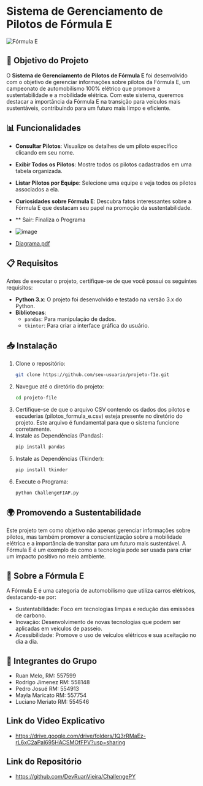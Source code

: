 # Sistema de Gerenciamento de Pilotos de Fórmula E

![Fórmula E](https://upload.wikimedia.org/wikipedia/en/thumb/c/c1/FIA_Formula_E_logo.svg/2560px-FIA_Formula_E_logo.svg.png)

## 🚀 Objetivo do Projeto

O **Sistema de Gerenciamento de Pilotos de Fórmula E** foi desenvolvido com o objetivo de gerenciar informações sobre pilotos da Fórmula E, um campeonato de automobilismo 100% elétrico que promove a sustentabilidade e a mobilidade elétrica. Com este sistema, queremos destacar a importância da Fórmula E na transição para veículos mais sustentáveis, contribuindo para um futuro mais limpo e eficiente.

## 📊 Funcionalidades


- **Consultar Pilotos**: Visualize os detalhes de um piloto específico clicando em seu nome.
- **Exibir Todos os Pilotos**: Mostre todos os pilotos cadastrados em uma tabela organizada.
- **Listar Pilotos por Equipe**: Selecione uma equipe e veja todos os pilotos associados a ela.
- **Curiosidades sobre Fórmula E**: Descubra fatos interessantes sobre a Fórmula E que destacam seu papel na promoção da sustentabilidade.
- ** Sair: Finaliza o Programa

- ![image](https://github.com/user-attachments/assets/62b6ab0a-440f-461b-ae6e-64100201d53f)
- [Diagrama.pdf](https://github.com/user-attachments/files/17197124/Diagrama.pdf)




## 📋 Requisitos

Antes de executar o projeto, certifique-se de que você possui os seguintes requisitos:

- **Python 3.x**: O projeto foi desenvolvido e testado na versão 3.x do Python.
- **Bibliotecas**:
  - `pandas`: Para manipulação de dados.
  - `tkinter`: Para criar a interface gráfica do usuário.

## 📥 Instalação

1. Clone o repositório:
   ```bash
   git clone https://github.com/seu-usuario/projeto-f1e.git

2. Navegue até o diretório do projeto:
   ```bash
   cd projeto-file
3. Certifique-se de que o arquivo CSV contendo os dados dos pilotos e escuderias (pilotos_formula_e.csv) esteja presente no diretório do projeto. Este arquivo é fundamental para que o sistema funcione corretamente.
4. Instale as Dependências (Pandas):
   ```bash
   pip install pandas 
5. Instale as Dependências (Tkinder):
   ```bash
   pip install tkinder 
6. Execute o Programa: 
    ```bash
    python ChallengeFIAP.py


## 🌍 Promovendo a Sustentabilidade

Este projeto tem como objetivo não apenas gerenciar informações sobre pilotos, mas também promover a conscientização sobre a mobilidade elétrica e a importância de transitar para um futuro mais sustentável. A Fórmula E é um exemplo de como a tecnologia pode ser usada para criar um impacto positivo no meio ambiente.

## 🚗 Sobre a Fórmula E

A Fórmula E é uma categoria de automobilismo que utiliza carros elétricos, destacando-se por:

- Sustentabilidade: Foco em tecnologias limpas e redução das emissões de carbono.
- Inovação: Desenvolvimento de novas tecnologias que podem ser aplicadas em veículos de passeio.
- Acessibilidade: Promove o uso de veículos elétricos e sua aceitação no dia a dia.


## 👥 Integrantes do Grupo 

- Ruan Melo, RM: 557599
- Rodrigo Jimenez RM: 558148
- Pedro Josué RM: 554913
- Mayla Maricato RM: 557754
- Luciano Meriato RM: 554546

## Link do Video Explicativo
 
- https://drive.google.com/drive/folders/1Q3rRMaEz-rL6xC2aPal695HACSMOfFPV?usp=sharing

## Link do Repositório 

- https://github.com/DevRuanVieira/ChallengePY
   

   
